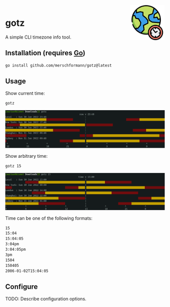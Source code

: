 <img src="material/icon/world.svg" align="right" height="110"/>

# go**tz**

A simple CLI timezone info tool.

## Installation (requires [Go](https://go.dev/doc/install))

```bash
go install github.com/merschformann/gotz@latest
```

## Usage

Show current time:

```bash
gotz
```

![preview](material/screenshot/preview1.png)

Show arbitrary time:

```bash
gotz 15
```

![preview](material/screenshot/preview2.png)

Time can be one of the following formats:

```txt
15
15:04
15:04:05
3:04pm
3:04:05pm
3pm
1504
150405
2006-01-02T15:04:05
```

## Configure

TODO: Describe configuration options.

